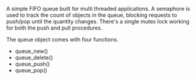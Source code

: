 A simple FIFO queue built for multi threaded applications. A semaphore is used to track the count of objects in the queue, blocking requests to push/pop until the quantity changes. There's a single mutex lock working for both the push and pull procedures. 

The queue object comes with four functions.
- queue_new()
- queue_delete()
- queue_push()
- queue_pop()